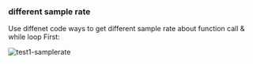 ### different sample rate
Use diffenet code ways to get different sample rate about function call & while loop
First:

![test1-samplerate](https://cloud.githubusercontent.com/assets/7093141/24867102/be195452-1e3e-11e7-84fe-7849c063d0d4.jpg)
